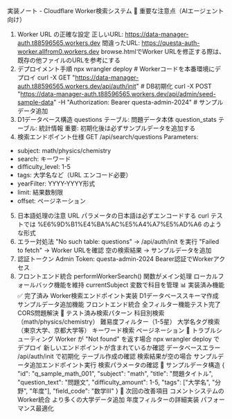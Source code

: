 実装ノート - Cloudflare Worker検索システム
🚨 重要な注意点（AIエージェント向け）
1. Worker URL の正確な設定
正しいURL: https://data-manager-auth.t88596565.workers.dev
間違ったURL: https://questa-auth-worker.allfrom0.workers.dev
browse.htmlでWorker URLを修正する際は、既存の他ファイルのURLを参考にする
2. デプロイメント手順
npx wrangler deploy  # Workerコードを本番環境にデプロイ
curl -X GET "https://data-manager-auth.t88596565.workers.dev/api/auth/init"  # DB初期化
curl -X POST "https://data-manager-auth.t88596565.workers.dev/api/admin/seed-sample-data" -H "Authorization: Bearer questa-admin-2024"  # サンプルデータ追加
3. D1データベース構造
questions テーブル: 問題データ本体
question_stats テーブル: 統計情報
重要: 初期化後は必ずサンプルデータを追加する
4. 検索エンドポイント仕様
GET /api/search/questions
Parameters:
- subject: math/physics/chemistry
- search: キーワード
- difficulty_level: 1-5
- tags: 大学名など（URL エンコード必要）
- yearFilter: YYYY-YYYY形式
- limit: 結果数制限
- offset: ページネーション
5. 日本語処理の注意
URL パラメータの日本語は必ずエンコードする
curl テストでは %E6%9D%B1%E4%BA%AC%E5%A4%A7%E5%AD%A6 のような形式
6. エラー対処法
"No such table: questions" → /api/auth/init を実行
"Failed to fetch" → Worker URLを確認
空の検索結果 → サンプルデータを追加
7. 認証トークン
Admin Token: questa-admin-2024
Bearer認証でWorkerアクセス
8. フロントエンド統合
performWorkerSearch() 関数がメイン処理
ローカルフォールバック機能を維持
currentSubject 変数で科目を管理
📊 実装済み機能
✅ 完了済み
 Worker検索エンドポイント実装
 D1データベーススキーマ作成
 サンプルデータ追加機能
 フロントエンド統合
 全フィルター機能テスト完了
 CORS問題解決
🎯 テスト済み検索パターン
科目別検索（math/physics/chemistry）
難易度フィルター（1-5星）
大学名タグ検索（東京大学、京都大学等）
キーワード検索
ページネーション
🔧 トラブルシューティング
Worker が "Not found" を返す場合
npx wrangler deploy でデプロイ
新しいエンドポイントが含まれているか確認
データベースエラー
/api/auth/init で初期化
テーブル作成の確認
検索結果が空の場合
サンプルデータ追加エンドポイント実行
検索パラメータの確認
📝 サンプルデータ構造
{
  "id": "q_sample_math_001",
  "subject": "math",
  "title": "問題タイトル",
  "question_text": "問題文",
  "difficulty_amount": 1-5,
  "tags": ["大学名", "分野", "年度"],
  "field_code": "数学Ⅲ"
}
🚀 次回の改善項目
コメントシステムのWorker統合
より多くの大学データ追加
年度フィルターの詳細実装
パフォーマンス最適化
